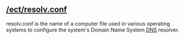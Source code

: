 ## [/ect/resolv.conf](https://en.wikipedia.org/wiki/Resolv.conf)
resolv.conf is the name of a computer file used in various operating systems to configure the system's Domain Name System [DNS](https://en.wikipedia.org/wiki/Domain_Name_System) resolver.
